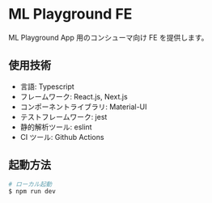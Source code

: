 # ML Playground FE

ML Playground App 用のコンシューマ向け FE を提供します。

## 使用技術

- 言語: Typescript
- フレームワーク: React.js, Next.js
- コンポーネントライブラリ: Material-UI
- テストフレームワーク: jest
- 静的解析ツール: eslint
- CI ツール: Github Actions

## 起動方法

```bash
# ローカル起動
$ npm run dev
```
